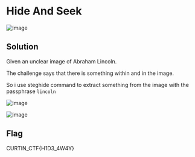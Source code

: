 # Hide And Seek

![image](https://github.com/6E3372/Curtin-Malaysia-CTF-2023/assets/129729880/ddd0087f-cb27-4a7e-be81-c0883e73da5a)

## Solution

Given an unclear image of Abraham Lincoln.

The challenge says that there is something within and in the image.

So i use steghide command to extract something from the image with the passphrase `lincoln`

![image](https://github.com/6E3372/Curtin-Malaysia-CTF-2023/assets/129729880/fa2aa736-c180-4b0c-a516-ecb7ad206b0f)

![image](https://github.com/6E3372/Curtin-Malaysia-CTF-2023/assets/129729880/bc1fd19c-6aa2-4f22-ac80-132a3c23d181)

## Flag

CURTIN_CTF{H1D3_4W4Y}
